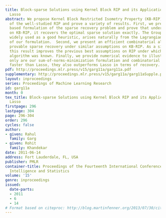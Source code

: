 ```yaml
---
title: Block-sparse Solutions using Kernel Block RIP and its Application to  Group
  Lasso
abstract: We propose Kernel Block Restricted Isometry Property (KB-RIP) as a generalization
  of the well-studied RIP and prove a variety of results. First, we present a “sum-of-norms”-minimization
  based formulation of the sparse recovery problem and prove that under certain conditions
  on KB-RIP, it recovers the optimal sparse solution exactly. The Group Lasso formulation,
  widely used as a good heuristic, arises naturally from the Lagrangian relaxation
  of our formulation.  Second, we present an efficient combinatorial algorithm for
  provable sparse recovery under similar assumptions on KB-RIP. As a side product,
  this result improves the previous best assumptions on RIP under which a combinatorial
  algorithm was known. Finally, we provide numerical evidence to illustrate that not
  only are our sum-of-norms-minimization formulation and combinatorial algorithm significantly
  faster than Lasso, they also outperforms Lasso in terms of recovery. [pdf][supplementary]
pdf: http://proceedings.mlr.press/v15/garg11a/garg11a.pdf
supplementary: http://proceedings.mlr.press/v15/garg11a/garg11aSupple.pdf
layout: inproceedings
series: Proceedings of Machine Learning Research
id: garg11a
month: 0
tex_title: Block-sparse Solutions using Kernel Block RIP and its Application to  Group
  Lasso
firstpage: 296
lastpage: 304
page: 296-304
order: 296
cycles: false
author:
- given: Rahul
  family: Garg
- given: Rohit
  family: Khandekar
date: 2011-06-14
address: Fort Lauderdale, FL, USA
publisher: PMLR
container-title: Proceedings of the Fourteenth International Conference on Artificial
  Intelligence and Statistics
volume: '15'
genre: inproceedings
issued:
  date-parts:
  - 2011
  - 6
  - 14
# Format based on citeproc: http://blog.martinfenner.org/2013/07/30/citeproc-yaml-for-bibliographies/
---
```

